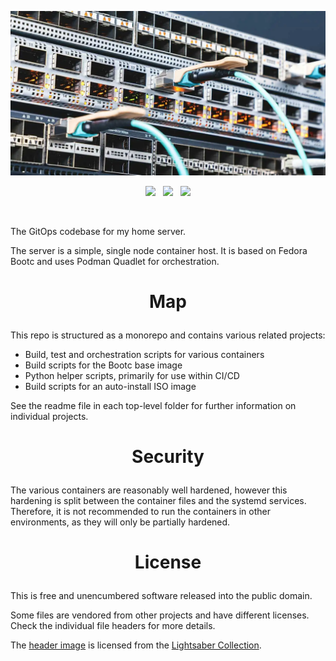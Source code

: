 <!-- This is free and unencumbered software released into the public domain -->

![Server](media/header.webp)

<p align=center>
	<img src=https://img.shields.io/github/last-commit/ngarside/server?color=red&style=for-the-badge>
	&nbsp;
	<img src=https://img.shields.io/github/license/ngarside/server?color=brightgreen&style=for-the-badge>
	&nbsp;
	<img src=https://img.shields.io/github/languages/top/ngarside/server?color=blue&style=for-the-badge>
</p>
<br>

The GitOps codebase for my home server.

The server is a simple, single node container host. It is based on Fedora Bootc and uses Podman
Quadlet for orchestration.

# <p align=center>Map

This repo is structured as a monorepo and contains various related projects:

- Build, test and orchestration scripts for various containers
- Build scripts for the Bootc base image
- Python helper scripts, primarily for use within CI/CD
- Build scripts for an auto-install ISO image

See the readme file in each top-level folder for further information on individual projects.

# <p align=center>Security

The various containers are reasonably well hardened, however this hardening is
split between the container files and the systemd services. Therefore, it is not
recommended to run the containers in other environments, as they will only be
partially hardened.

# <p align=center>License

This is free and unencumbered software released into the public domain.

Some files are vendored from other projects and have different licenses.
Check the individual file headers for more details.

The [header image](media/header.webp) is licensed from the
[Lightsaber Collection](https://unsplash.com/photos/T-IN5o3kxyA).
